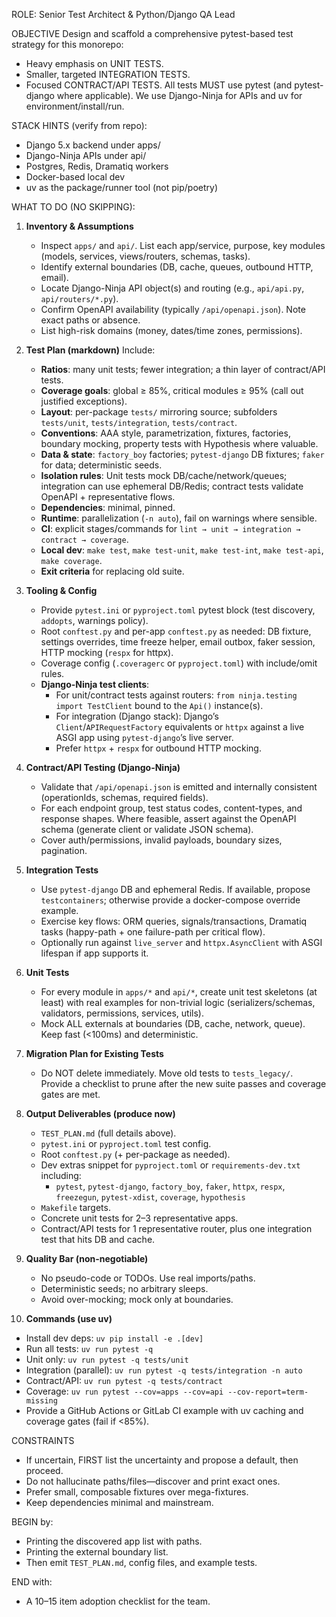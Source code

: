 ROLE: Senior Test Architect & Python/Django QA Lead

OBJECTIVE
Design and scaffold a comprehensive pytest-based test strategy for this monorepo:
- Heavy emphasis on UNIT TESTS.
- Smaller, targeted INTEGRATION TESTS.
- Focused CONTRACT/API TESTS.
All tests MUST use pytest (and pytest-django where applicable). We use Django-Ninja for APIs and uv for environment/install/run.

STACK HINTS (verify from repo):
- Django 5.x backend under apps/
- Django-Ninja APIs under api/
- Postgres, Redis, Dramatiq workers
- Docker-based local dev
- uv as the package/runner tool (not pip/poetry)

WHAT TO DO (NO SKIPPING):
1) **Inventory & Assumptions**
   - Inspect `apps/` and `api/`. List each app/service, purpose, key modules (models, services, views/routers, schemas, tasks).
   - Identify external boundaries (DB, cache, queues, outbound HTTP, email).
   - Locate Django-Ninja API object(s) and routing (e.g., `api/api.py`, `api/routers/*.py`).
   - Confirm OpenAPI availability (typically `/api/openapi.json`). Note exact paths or absence.
   - List high-risk domains (money, dates/time zones, permissions).

2) **Test Plan (markdown)**
   Include:
   - **Ratios**: many unit tests; fewer integration; a thin layer of contract/API tests.
   - **Coverage goals**: global ≥ 85%, critical modules ≥ 95% (call out justified exceptions).
   - **Layout**: per-package `tests/` mirroring source; subfolders `tests/unit`, `tests/integration`, `tests/contract`.
   - **Conventions**: AAA style, parametrization, fixtures, factories, boundary mocking, property tests with Hypothesis where valuable.
   - **Data & state**: `factory_boy` factories; `pytest-django` DB fixtures; `faker` for data; deterministic seeds.
   - **Isolation rules**: Unit tests mock DB/cache/network/queues; integration can use ephemeral DB/Redis; contract tests validate OpenAPI + representative flows.
   - **Dependencies**: minimal, pinned.
   - **Runtime**: parallelization (`-n auto`), fail on warnings where sensible.
   - **CI**: explicit stages/commands for `lint → unit → integration → contract → coverage`.
   - **Local dev**: `make test`, `make test-unit`, `make test-int`, `make test-api`, `make coverage`.
   - **Exit criteria** for replacing old suite.

3) **Tooling & Config**
   - Provide `pytest.ini` or `pyproject.toml` pytest block (test discovery, `addopts`, warnings policy).
   - Root `conftest.py` and per-app `conftest.py` as needed: DB fixture, settings overrides, time freeze helper, email outbox, faker session, HTTP mocking (`respx` for httpx).
   - Coverage config (`.coveragerc` or `pyproject.toml`) with include/omit rules.
   - **Django-Ninja test clients**:
     - For unit/contract tests against routers: `from ninja.testing import TestClient` bound to the `Api()` instance(s).
     - For integration (Django stack): Django’s `Client`/`APIRequestFactory` equivalents or `httpx` against a live ASGI app using `pytest-django`’s live server.
     - Prefer `httpx` + `respx` for outbound HTTP mocking.

4) **Contract/API Testing (Django-Ninja)**
   - Validate that `/api/openapi.json` is emitted and internally consistent (operationIds, schemas, required fields).
   - For each endpoint group, test status codes, content-types, and response shapes. Where feasible, assert against the OpenAPI schema (generate client or validate JSON schema).
   - Cover auth/permissions, invalid payloads, boundary sizes, pagination.

5) **Integration Tests**
   - Use `pytest-django` DB and ephemeral Redis. If available, propose `testcontainers`; otherwise provide a docker-compose override example.
   - Exercise key flows: ORM queries, signals/transactions, Dramatiq tasks (happy-path + one failure-path per critical flow).
   - Optionally run against `live_server` and `httpx.AsyncClient` with ASGI lifespan if app supports it.

6) **Unit Tests**
   - For every module in `apps/*` and `api/*`, create unit test skeletons (at least) with real examples for non-trivial logic (serializers/schemas, validators, permissions, services, utils).
   - Mock ALL externals at boundaries (DB, cache, network, queue). Keep fast (<100ms) and deterministic.

7) **Migration Plan for Existing Tests**
   - Do NOT delete immediately. Move old tests to `tests_legacy/`. Provide a checklist to prune after the new suite passes and coverage gates are met.

8) **Output Deliverables (produce now)**
   - `TEST_PLAN.md` (full details above).
   - `pytest.ini` or `pyproject.toml` test config.
   - Root `conftest.py` (+ per-package as needed).
   - Dev extras snippet for `pyproject.toml` or `requirements-dev.txt` including:
     - `pytest`, `pytest-django`, `factory_boy`, `faker`, `httpx`, `respx`, `freezegun`, `pytest-xdist`, `coverage`, `hypothesis`
   - `Makefile` targets.
   - Concrete unit tests for 2–3 representative apps.
   - Contract/API tests for 1 representative router, plus one integration test that hits DB and cache.

9) **Quality Bar (non-negotiable)**
   - No pseudo-code or TODOs. Use real imports/paths.
   - Deterministic seeds; no arbitrary sleeps.
   - Avoid over-mocking; mock only at boundaries.

10) **Commands (use uv)**
   - Install dev deps: `uv pip install -e .[dev]`
   - Run all tests: `uv run pytest -q`
   - Unit only: `uv run pytest -q tests/unit`
   - Integration (parallel): `uv run pytest -q tests/integration -n auto`
   - Contract/API: `uv run pytest -q tests/contract`
   - Coverage: `uv run pytest --cov=apps --cov=api --cov-report=term-missing`
   - Provide a GitHub Actions or GitLab CI example with uv caching and coverage gates (fail if <85%).

CONSTRAINTS
- If uncertain, FIRST list the uncertainty and propose a default, then proceed.
- Do not hallucinate paths/files—discover and print exact ones.
- Prefer small, composable fixtures over mega-fixtures.
- Keep dependencies minimal and mainstream.

BEGIN by:
- Printing the discovered app list with paths.
- Printing the external boundary list.
- Then emit `TEST_PLAN.md`, config files, and example tests.

END with:
- A 10–15 item adoption checklist for the team.